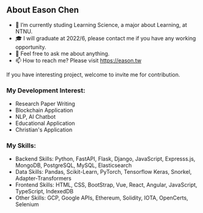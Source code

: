 ## About Eason Chen

- 🔭 I’m currently studing Learning Science, a major about Learning, at NTNU.
- 🎓 I will graduate at 2022/6, please contact me if you have any working opportunity.
- 💬 Feel free to ask me about anything.
- 📫 How to reach me? Please visit https://eason.tw

If you have interesting project, welcome to invite me for contribution.

### My Development Interest:
- Research Paper Writing
- Blockchain Application
- NLP, AI Chatbot
- Educational Application
- Christian's Application


### My Skills:
- Backend Skills: Python, FastAPI, Flask, Django, JavaScript, Expresss.js, MongoDB, PostgreSQL, MySQL, Elasticsearch
- Data Skills: Pandas, Scikit-Learn, PyTorch, Tensorflow Keras, Snorkel, Adapter-Transformers
- Frontend Skills: HTML, CSS, BootStrap, Vue, React, Angular, JavaScript, TypeScript, IndexedDB
- Other Skills: GCP, Google APIs, Ethereum, Solidity, IOTA, OpenCerts, Selenium

